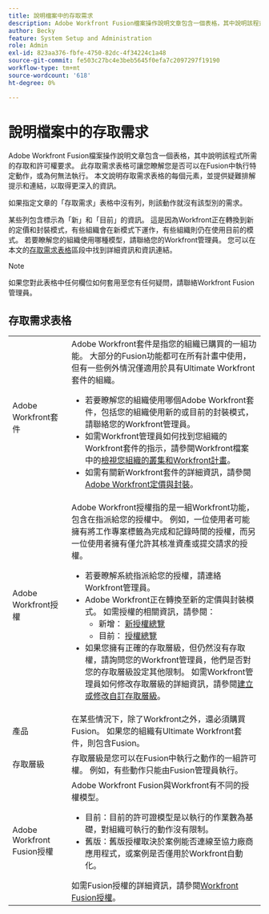```yaml
---
title: 說明檔案中的存取需求
description: Adobe Workfront Fusion檔案操作說明文章包含一個表格，其中說明該程式所需的存取和許可權要求。 此存取需求表格可讓您瞭解您是否可以在Fusion中執行特定動作，或為何無法執行。 本文說明存取需求表格的每個元素，並提供疑難排解提示和連結，以取得更深入的資訊。
author: Becky
feature: System Setup and Administration
role: Admin
exl-id: 823aa376-fbfe-4750-82dc-4f34224c1a48
source-git-commit: fe503c27bc4e3beb5645f0efa7c2097297f19190
workflow-type: tm+mt
source-wordcount: '618'
ht-degree: 0%

---
```


# 說明檔案中的存取需求

Adobe Workfront Fusion檔案操作說明文章包含一個表格，其中說明該程式所需的存取和許可權要求。 此存取需求表格可讓您瞭解您是否可以在Fusion中執行特定動作，或為何無法執行。 本文說明存取需求表格的每個元素，並提供疑難排解提示和連結，以取得更深入的資訊。

如果指定文章的「存取需求」表格中沒有列，則該動作就沒有該型別的需求。

某些列包含標示為「新」和「目前」的資訊。 這是因為Workfront正在轉換到新的定價和封裝模式，有些組織會在新模式下運作，有些組織則仍在使用目前的模式。 若要瞭解您的組織使用哪種模型，請聯絡您的Workfront管理員。 您可以在本文的[存取需求表格](#the-access-requirements-table)區段中找到詳細資訊和資訊連結。

>[!NOTE]
>
>如果您對此表格中任何欄位如何套用至您有任何疑問，請聯絡Workfront Fusion管理員。

## 存取需求表格

<table style="table-layout:auto"> 
 <col> 
 <col> 
 <tbody> 
  <tr> 
   <td role="rowheader">Adobe Workfront套件 
   <td> Adobe Workfront套件是指您的組織已購買的一組功能。 大部分的Fusion功能都可在所有計畫中使用，但有一些例外情況僅適用於具有Ultimate Workfront套件的組織。 
   <ul><li>若要瞭解您的組織使用哪個Adobe Workfront套件，包括您的組織使用新的或目前的封裝模式，請聯絡您的Workfront管理員。</li>
   <li>如需Workfront管理員如何找到您組織的Workfront套件的指示，請參閱Workfront檔案中的<a href="https://experienceleague.adobe.com/zh-hant/docs/workfront/using/administration-and-setup/get-started-administration/firewall-overview#view-your-organization-s-cluster-and-workfront-plan">檢視您組織的叢集和Workfront計畫</a>。</li><li>如需有關新Workfront套件的詳細資訊，請參閱<a href="https://business.adobe.com/products/workfront/pricing.html">Adobe Workfront定價與封裝</a>。</li></ul> </td> 
  </tr> 
  <tr> 
   <td role="rowheader">Adobe Workfront授權</td> 
   <td> Adobe Workfront授權指的是一組Workfront功能，包含在指派給您的授權中。 例如，一位使用者可能擁有將工作專案標籤為完成和記錄時間的授權，而另一位使用者擁有僅允許其核准資產或提交請求的授權。 <p> 
   <ul>
   <li>若要瞭解系統指派給您的授權，請連絡Workfront管理員。</li>
   <li>Adobe Workfront正在轉換至新的定價與封裝模式。 如需授權的相關資訊，請參閱：
   <ul>
   <li>新增： <a href="https://experienceleague.adobe.com/zh-hant/docs/workfront/using/administration-and-setup/add-users/access-levels/licenses-overview">新授權總覽</a></li>
   <li>目前： <a href="https://experienceleague.adobe.com/zh-hant/docs/workfront/using/administration-and-setup/add-users/legacy-access-levels/wf-licenses">授權總覽</a></li></ul></li>
   <li>如果您擁有正確的存取層級，但仍然沒有存取權，請詢問您的Workfront管理員，他們是否對您的存取層級設定其他限制。 如需Workfront管理員如何修改存取層級的詳細資訊，請參閱<a href="https://experienceleague.adobe.com/zh-hant/docs/workfront/using/administration-and-setup/get-started-administration/firewall-overview#view-your-organization-s-cluster-and-workfront-plan" class="MCXref xref">建立或修改自訂存取層級</a>。
   </ul>
      </p> </td> 
  </tr> 
  <tr> 
   <td role="rowheader">產品</td> 
   <td>在某些情況下，除了Workfront之外，還必須購買Fusion。 如果您的組織有Ultimate Workfront套件，則包含Fusion。
  <tr> 
   <td role="rowheader">存取層級</td> 
   <td> 存取層級是您可以在Fusion中執行之動作的一組許可權。 例如，有些動作只能由Fusion管理員執行。 
  <tr> 
   <td role="rowheader">Adobe Workfront Fusion授權</td> 
   <td>Adobe Workfront Fusion與Workfront有不同的授權模型。 
   <ul><li>目前：目前的許可證模型是以執行的作業數為基礎，對組織可執行的動作沒有限制。 </li>
   <li>舊版：舊版授權取決於案例能否連線至協力廠商應用程式，或案例是否僅用於Workfront自動化。 </li>
   </ul>
   如需Fusion授權的詳細資訊，請參閱<a href="/help/workfront-fusion/set-up-and-manage-workfront-fusion/licensing-operations-overview/license-automation-vs-integration.md" class="MCXref xref">Workfront Fusion授權</a>。
   </td> 
  </tr> 
 </tbody> 
</table>
